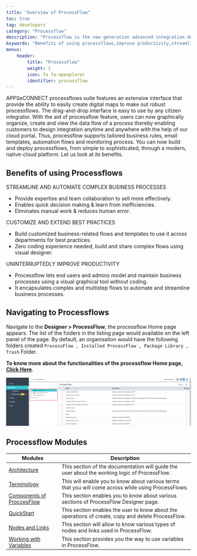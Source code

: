 ```yaml
---
title: "Overview of ProcessFlow"
toc: true
tag: developers
category: "Processflow"
description: "Processflow is the new generation advanced integration designer that helps you quickly drag and drop applications and orchestrator nodes into the canvas to generate an integration pipeline."
keywords: "Benefits of using processflows,improve productivity,streamline and automate complex business process,data driven designer,integrated development environment,web based ipaas,processflow modules,navigating to processflows"
menus: 
    header:
        title: "ProcessFlow"
        weight: 2
        icon: fa fa-wpexplorer
        identifier: processflow
---
```


APPSeCONNECT processflows suite features an extensive interface that provide the ability to easily create digital maps 
to make out robust processflows. The drag-and-drop interface is easy to use by any citizen integrator. With the aid of 
processflow feature, users can now graphically organize, create and view the data flow of a process thereby enabling 
customers to design integration anytime and anywhere with the help of our cloud portal. Thus, processflow supports 
tailored business rules, email templates, automation flows and monitoring process. You can now build and deploy 
processflows, from simple to sophisticated, through a modern, native-cloud platform. Let us look at its benefits.

## Benefits of using Processflows

STREAMLINE AND AUTOMATE COMPLEX BUSINESS PROCESSES

* Provide expertise and team collaboration to sell more effectively.
* Enables quick decision making & learn from inefficiencies.
* Eliminates manual work & reduces human error.

CUSTOMIZE AND EXTEND BEST PRACTICES

* Build customized business-related flows and templates to use it across departments for best practices.
* Zero coding experience needed, build and share complex flows using visual designer.

UNINTERRUPTEDLY IMPROVE PRODUCTIVITY

* Processflow lets end users and admins model and maintain business processes using a visual graphical tool without coding.
* It encapsulates complex and multistep flows to automate and streamline business processes.

## Navigating to Processflows

Navigate to the **Designer > ProcessFlow**, the processflow Home page appears. The list of the folders in the listing page would available on the left panel of the page. 
By default, an organisation would have the following folders created `ProcessFlow , Installed ProcessFlow , Package Library , Trash` Folder.

**To know more about the functionalities of the processflow Home page, [Click Here](/processflow/processflow-listing-page/)**.

![pfhomepage](/staticfiles/root/media/pfhomepage.png)


## Processflow Modules

|Modules| Description|  
|---|---|           
|[Architecture](/processflow/Architecture/) |This section of the documentation will guide the user about the working logic of ProcessFlow.|   
|[Terminology](/processflow/Terminology/)|This will enable you to know about various terms that you will come across while using ProcessFlows.|
|[Components of ProccesFlow](/processflow/components-of-processflow/) | This section enables you to know about various sections of ProcessFlow Designer page.|          
|[QuickStart](/processflow/Quickstart-guide-to-processflow/)| This section enables the user to know about the operations of create, copy and delete ProcessFlow.|    
|[Nodes and Links](/processflow/processflow-nodes-and-links/) | This section will allow to know various types of nodes and links used in ProcessFlow.|      
|[Working with Variables](/processflow/working-with-variable/) |This section provides you the way to use variables in ProcessFlow.|    






  